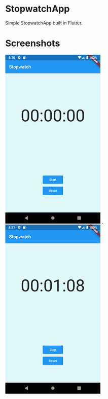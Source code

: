 # StopwatchApp

Simple StopwatchApp built in Flutter.

# Screenshots

<img src="Screenshots/appscreen1.png" width="300">   .   <img src="Screenshots/appscreen2.png" width="300">



